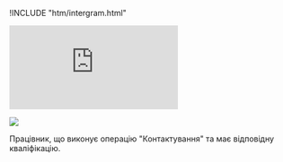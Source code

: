 !INCLUDE "htm/intergram.html"

![](https://chart.googleapis.com/chart?chs=180x180&amp;cht=qr&amp;chl=https://pp.vokov.tk/Pracіvnik-operator.html)

![](https://4to.treba.ml/upload/2020/12/26/20201226193357-79193971.jpg)

Працівник, що виконує операцію "Контактування" та має відповідну кваліфікацію.